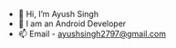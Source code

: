 - 👋 Hi, I’m Ayush Singh
- 👀 I am an Android Developer
- 📫 Email - ayushsingh2797@gmail.com

<!---
ayushsingh2797/ayushsingh2797 is a ✨ special ✨ repository because its `README.md` (this file) appears on your GitHub profile.
You can click the Preview link to take a look at your changes.
--->
